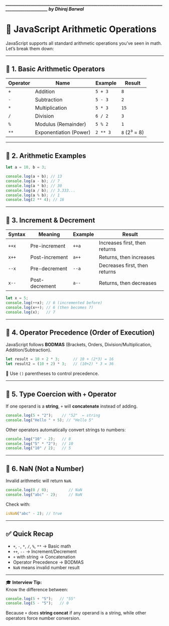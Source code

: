 ##### _______________________________________________________________________________________________ by Dhiraj Barwal

# 🧮 JavaScript Arithmetic Operations

JavaScript supports all standard arithmetic operations you’ve seen in math. Let’s break them down:

---

## 🔢 1. Basic Arithmetic Operators

| Operator | Name             | Example           | Result        |
|----------|------------------|-------------------|---------------|
| `+`      | Addition          | `5 + 3`           | `8`           |
| `-`      | Subtraction       | `5 - 3`           | `2`           |
| `*`      | Multiplication    | `5 * 3`           | `15`          |
| `/`      | Division          | `6 / 2`           | `3`           |
| `%`      | Modulus (Remainder) | `5 % 2`         | `1`           |
| `**`     | Exponentiation (Power) | `2 ** 3`     | `8` (2³ = 8)  |

---

## 🧠 2. Arithmetic Examples

```js
let a = 10, b = 3;

console.log(a + b); // 13
console.log(a - b); // 7
console.log(a * b); // 30
console.log(a / b); // 3.333...
console.log(a % b); // 1
console.log(2 ** 4); // 16
```

---

## 🔁 3. Increment & Decrement

| Syntax   | Meaning            | Example       | Result       |
|----------|--------------------|---------------|--------------|
| `++x`    | Pre-increment      | `++a`         | Increases first, then returns |
| `x++`    | Post-increment     | `a++`         | Returns, then increases       |
| `--x`    | Pre-decrement      | `--a`         | Decreases first, then returns |
| `x--`    | Post-decrement     | `a--`         | Returns, then decreases       |

```js
let x = 5;
console.log(++x); // 6 (incremented before)
console.log(x++); // 6 (then becomes 7)
console.log(x);   // 7
```

---

## 🧠 4. Operator Precedence (Order of Execution)

JavaScript follows **BODMAS** (Brackets, Orders, Division/Multiplication, Addition/Subtraction).

```js
let result = 10 + 2 * 3;      // 10 + (2*3) = 16
let result2 = (10 + 2) * 3;   // (10+2) * 3 = 36
```

📌 Use `()` parentheses to control precedence.

---

## 🎯 5. Type Coercion with `+` Operator

If one operand is a **string**, `+` will **concatenate** instead of adding.

```js
console.log(5 + "2");    // "52"  ← string
console.log("Hello " + 5); // "Hello 5"
```

Other operators automatically convert strings to numbers:

```js
console.log("10" - 2);   // 8
console.log("5" * "2");  // 10
console.log("10" / 2);   // 5
```

---

## 🚫 6. NaN (Not a Number)

Invalid arithmetic will return `NaN`.

```js
console.log(0 / 0);         // NaN
console.log("abc" - 2);     // NaN
```

Check with:
```js
isNaN("abc" - 2); // true
```

---

## ✅ Quick Recap

- `+`, `-`, `*`, `/`, `%`, `**` → Basic math
- `++`, `--` → Increment/Decrement
- `+` with string → Concatenation
- Operator Precedence → BODMAS
- `NaN` means invalid number result

---

🎓 **Interview Tip:**  
Know the difference between:
```js
console.log(5 + "5");   // "55"
console.log(5 - "5");   // 0
```

Because `+` does **string concat** if any operand is a string, while other operators force number conversion.

